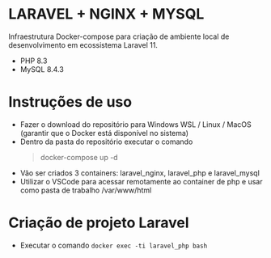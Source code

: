 # LARAVEL + NGINX + MYSQL
Infraestrutura Docker-compose para criação de ambiente local de desenvolvimento em ecossistema Laravel 11.

- PHP 8.3
- MySQL 8.4.3

# Instruções de uso
- Fazer o download do repositório para Windows WSL / Linux / MacOS (garantir que o Docker está disponível no sistema)
- Dentro da pasta do repositório executar o comando
  > docker-compose up -d
- Vão ser criados 3 containers: laravel_nginx, laravel_php e laravel_mysql
- Utilizar o VSCode para acessar remotamente ao container de php e usar como pasta de trabalho /var/www/html

# Criação de projeto Laravel
- Executar o comando
  ```docker exec -ti laravel_php bash```
